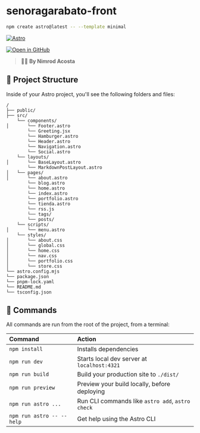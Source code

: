 # senoragarabato-front

```sh
npm create astro@latest -- --template minimal
```

[![Astro](https://developer.stackblitz.com/img/open_in_stackblitz.svg)](https://stackblitz.com/github/withastro/astro/tree/latest/examples/minimal)

[![Open in GitHub](https://github.com/codespaces/badge.svg)](https://codespaces.new/withastro/astro?devcontainer_path=.devcontainer/minimal/devcontainer.json)

> 🧑‍🚀 **By Nimrod Acosta**

## 🚀 Project Structure

Inside of your Astro project, you'll see the following folders and files:

```text
/
├── public/
├── src/
    └── components/
│       └── Footer.astro
        └── Greeting.jsx
        └── Hamburger.astro
        └── Header.astro
        └── Navigation.astro
        └── Social.astro
    └── layouts/
│       └── BaseLayout.astro
        └── MarkdownPostLayout.astro
│   └── pages/
│       └── about.astro
        └── blog.astro
        └── home.astro
        └── index.astro
        └── portfolio.astro
        └── tienda.astro
        └── rss.js
        └── tags/
        └── posts/
    └── scripts/
│       └── menu.astro
    └── styles/
│       └── about.css
│       └── global.css
│       └── home.css
│       └── nav.css
│       └── portfolio.css
│       └── store.css
└── astro.config.mjs
└── package.json
└── pnpm-lock.yaml
└── README.md
└── tsconfig.json
```

## 🧞 Commands

All commands are run from the root of the project, from a terminal:

| Command                   | Action                                           |
| :------------------------ | :----------------------------------------------- |
| `npm install`             | Installs dependencies                            |
| `npm run dev`             | Starts local dev server at `localhost:4321`      |
| `npm run build`           | Build your production site to `./dist/`          |
| `npm run preview`         | Preview your build locally, before deploying     |
| `npm run astro ...`       | Run CLI commands like `astro add`, `astro check` |
| `npm run astro -- --help` | Get help using the Astro CLI                     |

